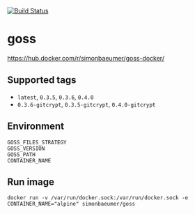 [![Build Status](https://travis-ci.com/SimonBaeumer/goss-docker.svg?branch=master)](https://travis-ci.com/SimonBaeumer/goss-docker)

# goss

https://hub.docker.com/r/simonbaeumer/goss-docker/

## Supported tags
 
 - `latest`, `0.3.5`, `0.3.6`, `0.4.0`
 - `0.3.6-gitcrypt`, `0.3.5-gitcrypt`, `0.4.0-gitcrypt`
 
## Environment

```
GOSS_FILES_STRATEGY
GOSS_VERSION
GOSS_PATH
CONTAINER_NAME
```

## Run image

`docker run -v /var/run/docker.sock:/var/run/docker.sock -e CONTAINER_NAME="alpine" simonbaeumer/goss`
